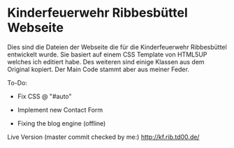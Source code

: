 # Kinderfeuerwehr Ribbesbüttel Webseite

Dies sind die Dateien der Webseite die für die Kinderfeuerwehr Ribbesbüttel entwickelt wurde.
Sie basiert auf einem CSS Template von HTML5UP welches ich editiert habe.
Des weiteren sind einige Klassen aus dem Original kopiert.
Der Main Code stammt aber aus meiner Feder.

To-Do:

- Fix CSS @ "#auto"

- Implement new Contact Form

- Fixing the blog engine (offline)

Live Version (master commit checked by me:)
http://kf.rib.td00.de/